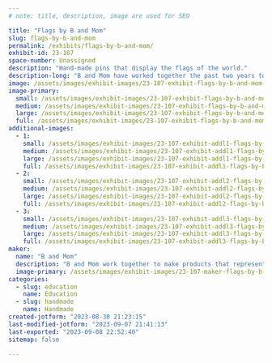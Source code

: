 ```yaml
---
# note: title, description, image are used for SEO

title: "Flags by B and Mom"
slug: flags-by-b-and-mom
permalink: /exhibits/flags-by-b-and-mom/
exhibit-id: 23-107
space-number: Unassigned
description: "Hand-made pins that display the flags of the world."
description-long: "B and Mom have worked together the past two years to create products that represent all the people of the world. We used to make ornaments, but not everyone celebrates holidays with ornaments. So this year, we will be making pins of all the flags of the world. We're excited to be back for a third year at Maker Faire Orlando and can't wait to converse with everyone that stops by our booth!"
image: /assets/images/exhibit-images/23-107-exhibit-flags-by-b-and-mom-exhibit-large.jpg
image-primary: 
  small: /assets/images/exhibit-images/23-107-exhibit-flags-by-b-and-mom-exhibit-small.jpg
  medium: /assets/images/exhibit-images/23-107-exhibit-flags-by-b-and-mom-exhibit-medium.jpg
  large: /assets/images/exhibit-images/23-107-exhibit-flags-by-b-and-mom-exhibit-large.jpg
  full: /assets/images/exhibit-images/23-107-exhibit-flags-by-b-and-mom-exhibit-full.jpg
additional-images: 
  - 1:
    small: /assets/images/exhibit-images/23-107-exhibit-addl1-flags-by-b-and-mom-award-small.jpg
    medium: /assets/images/exhibit-images/23-107-exhibit-addl1-flags-by-b-and-mom-award-medium.jpg
    large: /assets/images/exhibit-images/23-107-exhibit-addl1-flags-by-b-and-mom-award-large.jpg
    full: /assets/images/exhibit-images/23-107-exhibit-addl1-flags-by-b-and-mom-award-full.jpg
  - 2:
    small: /assets/images/exhibit-images/23-107-exhibit-addl2-flags-by-b-and-mom-b-and-mom-small.jpg
    medium: /assets/images/exhibit-images/23-107-exhibit-addl2-flags-by-b-and-mom-b-and-mom-medium.jpg
    large: /assets/images/exhibit-images/23-107-exhibit-addl2-flags-by-b-and-mom-b-and-mom-large.jpg
    full: /assets/images/exhibit-images/23-107-exhibit-addl2-flags-by-b-and-mom-b-and-mom-full.jpg
  - 3:
    small: /assets/images/exhibit-images/23-107-exhibit-addl3-flags-by-b-and-mom-ornament-small.jpg
    medium: /assets/images/exhibit-images/23-107-exhibit-addl3-flags-by-b-and-mom-ornament-medium.jpg
    large: /assets/images/exhibit-images/23-107-exhibit-addl3-flags-by-b-and-mom-ornament-large.jpg
    full: /assets/images/exhibit-images/23-107-exhibit-addl3-flags-by-b-and-mom-ornament-full.jpg
maker: 
  name: "B and Mom"
  description: "B and Mom work together to make products that represent all the people of the world."
  image-primary: /assets/images/exhibit-images/23-107-maker-flags-by-b-and-mom-maker-group-medium.jpg
categories: 
  - slug: education
    name: Education
  - slug: handmade
    name: Handmade
created-jotform: "2023-08-30 21:23:15"
last-modified-jotform: "2023-09-07 21:41:13"
last-exported: "2023-09-08 22:52:40"
sitemap: false

---
```

